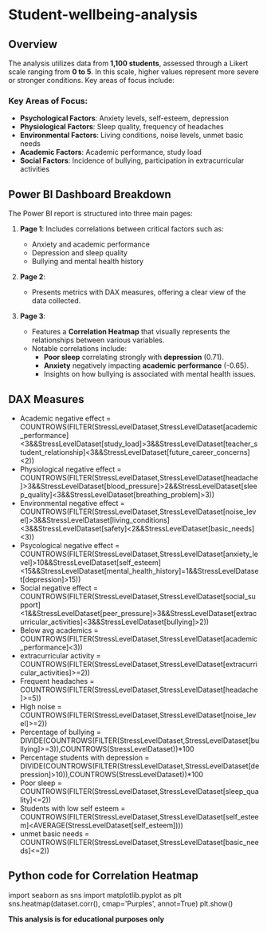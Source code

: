 # Student-wellbeing-analysis

## Overview

The analysis utilizes data from **1,100 students**, assessed through a Likert scale ranging from **0 to 5**. In this scale, higher values represent more severe or stronger conditions. Key areas of focus include:

### Key Areas of Focus:
- **Psychological Factors**: Anxiety levels, self-esteem, depression
- **Physiological Factors**: Sleep quality, frequency of headaches
- **Environmental Factors**: Living conditions, noise levels, unmet basic needs
- **Academic Factors**: Academic performance, study load
- **Social Factors**: Incidence of bullying, participation in extracurricular activities

## Power BI Dashboard Breakdown

The Power BI report is structured into three main pages:

1. **Page 1**:
   Includes correlations between critical factors such as:
     - Anxiety and academic performance
     - Depression and sleep quality
     - Bullying and mental health history

3. **Page 2**: 
   - Presents metrics with DAX measures, offering a clear view of the data collected.

4. **Page 3**: 
   - Features a **Correlation Heatmap** that visually represents the relationships between various variables. 
   - Notable correlations include:
     - **Poor sleep** correlating strongly with **depression** (0.71).
     - **Anxiety** negatively impacting **academic performance** (-0.65).
     - Insights on how bullying is associated with mental health issues.

## DAX Measures
- Academic negative effect = COUNTROWS(FILTER(StressLevelDataset,StressLevelDataset[academic_performance]<3&&StressLevelDataset[study_load]>3&&StressLevelDataset[teacher_student_relationship]<3&&StressLevelDataset[future_career_concerns]<2))
- Physiological negative effect = COUNTROWS(FILTER(StressLevelDataset,StressLevelDataset[headache]>3&&StressLevelDataset[blood_pressure]>2&&StressLevelDataset[sleep_quality]<3&&StressLevelDataset[breathing_problem]>3))
- Environmental negative effect = COUNTROWS(FILTER(StressLevelDataset,StressLevelDataset[noise_level]>3&&StressLevelDataset[living_conditions]<3&&StressLevelDataset[safety]<2&&StressLevelDataset[basic_needs]<3))
- Psycological negative effect = COUNTROWS(FILTER(StressLevelDataset,StressLevelDataset[anxiety_level]>10&&StressLevelDataset[self_esteem]<15&&StressLevelDataset[mental_health_history]=1&&StressLevelDataset[depression]>15))
- Social negative effect = COUNTROWS(FILTER(StressLevelDataset,StressLevelDataset[social_support]<1&&StressLevelDataset[peer_pressure]>3&&StressLevelDataset[extracurricular_activities]<3&&StressLevelDataset[bullying]>2))
- Below avg academics = COUNTROWS(FILTER(StressLevelDataset,StressLevelDataset[academic_performance]<3))
- extracurricular activity = COUNTROWS(FILTER(StressLevelDataset,StressLevelDataset[extracurricular_activities]>=2))
- Frequent headaches = COUNTROWS(FILTER(StressLevelDataset,StressLevelDataset[headache]>=5))
- High noise = COUNTROWS(FILTER(StressLevelDataset,StressLevelDataset[noise_level]>=2))
- Percentage of bullying = DIVIDE(COUNTROWS(FILTER(StressLevelDataset,StressLevelDataset[bullying]>=3)),COUNTROWS(StressLevelDataset))*100
- Percentage students with depression = DIVIDE(COUNTROWS(FILTER(StressLevelDataset,StressLevelDataset[depression]>10)),COUNTROWS(StressLevelDataset))*100
- Poor sleep = COUNTROWS(FILTER(StressLevelDataset,StressLevelDataset[sleep_quality]<=2))
- Students with low self esteem = COUNTROWS(FILTER(StressLevelDataset,StressLevelDataset[self_esteem]<AVERAGE(StressLevelDataset[self_esteem])))
- unmet basic needs = COUNTROWS(FILTER(StressLevelDataset,StressLevelDataset[basic_needs]<=2))

## Python code for Correlation Heatmap
  import seaborn as sns
  import matplotlib.pyplot as plt
  sns.heatmap(dataset.corr(), cmap='Purples', annot=True)
  plt.show()



**This analysis is for educational purposes only**
